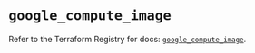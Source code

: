 # `google_compute_image`

Refer to the Terraform Registry for docs: [`google_compute_image`](https://registry.terraform.io/providers/hashicorp/google/6.47.0/docs/resources/compute_image).
